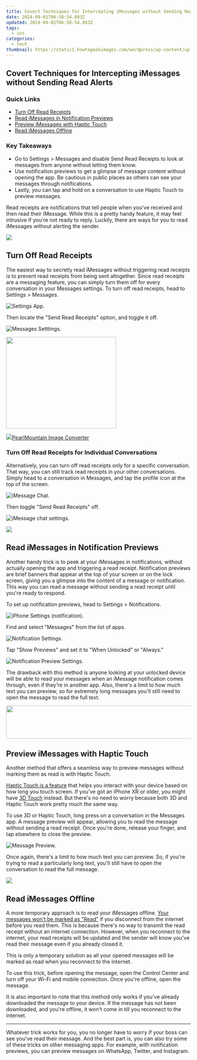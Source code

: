```yaml
---
title: Covert Techniques for Intercepting iMessages without Sending Read Alerts
date: 2024-09-01T06:58:54.893Z
updated: 2024-09-02T06:58:54.893Z
tags:
  - ios
categories:
  - tech
thumbnail: https://static1.howtogeekimages.com/wordpress/wp-content/uploads/2023/09/iphone-imessage-notifcation.jpg
---
```


## Covert Techniques for Intercepting iMessages without Sending Read Alerts

### Quick Links

* [Turn Off Read Receipts](https://some-approaches.techidaily.com/updated-the-ultimate-list-of-ios-tools-for-erasing-intrusive-images/)
* [Read iMessages in Notification Previews](https://youtube-help.techidaily.com/new-navigating-to-your-digital-editing-oasis-on-youtube/)
* [Preview iMessages with Haptic Touch](https://android-pokemon-go.techidaily.com/in-2024-ways-to-trade-pokemon-go-from-far-away-on-nokia-105-classic-drfone-by-drfone-virtual-android/)
* [Read iMessages Offline](https://youtube-blog.techidaily.com/ed-permanent-ousting-technique-for-the-quick-video-feature-for-2024/)

### Key Takeaways

* Go to Settings > Messages and disable Send Read Receipts to look at messages from anyone without letting them know.
* Use notification previews to get a glimpse of message content without opening the app. Be cautious in public places as others can see your messages through notifications.
* Lastly, you can tap and hold on a conversation to use Haptic Touch to preview messages.

 Read receipts are notifications that tell people when you've received and then read their iMessage. While this is a pretty handy feature, it may feel intrusive if you're not ready to reply. Luckily, there are ways for you to read iMessages without alerting the sender.

<!-- affiliate ads begin -->
<a href="https://shop.incomedia.eu/order/checkout.php?PRODS=39655089&QTY=1&AFFILIATE=108875&CART=1"><img src="https://incomedia.eu/files/images/affiliates/wa/01_WA_728x90.jpg" border="0"></a>
<!-- affiliate ads end -->
##  Turn Off Read Receipts

 The easiest way to secretly read iMessages without triggering read receipts is to prevent read receipts from being sent altogether. Since read receipts are a messaging feature, you can simply turn them off for every conversation in your Messages settings. To turn off read receipts, head to Settings > Messages.

![Settings App.](https://static1.howtogeekimages.com/wordpress/wp-content/uploads/2023/12/settings-app.jpg) 

 Then locate the "Send Read Receipts" option, and toggle it off.

![Messages Setttings.](https://static1.howtogeekimages.com/wordpress/wp-content/uploads/2023/12/messages-setttings.jpg) 

<!-- affiliate ads begin -->
<a href="https://printrendy.pxf.io/c/5597632/1453721/17020" target="_top" id="1453721"><img src="//a.impactradius-go.com/display-ad/17020-1453721" border="0" alt="" width="300" height="250"/></a><img height="0" width="0" src="https://imp.pxf.io/i/5597632/1453721/17020" style="position:absolute;visibility:hidden;" border="0" />
<!-- affiliate ads end -->
<!-- affiliate ads begin -->
<a href="https://secure.2checkout.com/order/checkout.php?PRODS=4550420&QTY=1&AFFILIATE=108875&CART=1"><img src="https://www.pearlmountainsoft.com/n_img/product/pic/f_02.jpg" border="0">PearlMountain Image Converter</a>
<!-- affiliate ads end -->
###  Turn Off Read Receipts for Individual Conversations

 Alternatively, you can turn off read receipts only for a specific conversation. That way, you can still track read receipts in your other conversations. Simply head to a conversation in Messages, and tap the profile icon at the top of the screen.

![iMessage Chat.](https://static1.howtogeekimages.com/wordpress/wp-content/uploads/2023/12/imessage-chat-1.jpg) 

 Then toggle "Send Read Receipts" off.

![iMessage chat settings.](https://static1.howtogeekimages.com/wordpress/wp-content/uploads/2023/12/imessage-chat-settings-1.jpg) 

<!-- affiliate ads begin -->
<a href="https://secure.2checkout.com/order/checkout.php?PRODS=3546200&QTY=1&AFFILIATE=108875&CART=1"><img src="http://www.binteko.com/sites/default/files/banner01_468x60a.gif" border="0"></a>
<!-- affiliate ads end -->
##  Read iMessages in Notification Previews

 Another handy trick is to peek at your iMessages in notifications, without actually opening the app and triggering a read receipt. Notification previews are brief banners that appear at the top of your screen or on the lock screen, giving you a glimpse into the content of a message or notification. This way you can read a message without sending a read receipt until you're ready to respond.

 To set up notification previews, head to Settings > Notifications.

![iPhone Settings (notification).](https://static1.howtogeekimages.com/wordpress/wp-content/uploads/2023/12/iphone-settings-notification-1.jpg) 

 Find and select "Messages" from the list of apps.

![Notification Settings.](https://static1.howtogeekimages.com/wordpress/wp-content/uploads/2023/12/notification-settings.jpg) 

 Tap "Show Previews" and set it to "When Unlocked" or "Always."

![Notification Preview Settings.](https://static1.howtogeekimages.com/wordpress/wp-content/uploads/2023/12/notification-preview-settings.jpg) 

 The drawback with this method is anyone looking at your unlocked device will be able to read your messages when an iMessage notification comes through, even if they're in another app. Also, there's a limit to how much text you can preview, so for extremely long messages you'll still need to open the message to read the full text.

<!-- affiliate ads begin -->
<a href="https://mindmanager.sjv.io/c/5597632/1787667/20231" target="_top" id="1787667"><img src="//a.impactradius-go.com/display-ad/20231-1787667" border="0" alt="" width="728" height="90"/></a><img height="0" width="0" src="https://imp.pxf.io/i/5597632/1787667/20231" style="position:absolute;visibility:hidden;" border="0" />
<!-- affiliate ads end -->
##  Preview iMessages with Haptic Touch

 Another method that offers a seamless way to preview messages without marking them as read is with Haptic Touch.

[Haptic Touch is a feature](https://visual-screen-recording.techidaily.com/updated-in-2024-obs-mac-integration-step-by-step-installation-walkthrough/) that helps you interact with your device based on how long you touch screen. If you've got an iPhone XR or older, you might have [3D Touch](https://video-screen-grab.techidaily.com/2024-approved-microscreenmugger-assessment-report/) instead. But there's no need to worry because both 3D and Haptic Touch work pretty much the same way.

 To use 3D or Haptic Touch, long press on a conversation in the Messages app. A message preview will appear, allowing you to read the message without sending a read receipt. Once you're done, release your finger, and tap elsewhere to close the preview.

![Message Preview.](https://static1.howtogeekimages.com/wordpress/wp-content/uploads/2023/11/message-preview.PNG) 

 Once again, there's a limit to how much text you can preview. So, if you're trying to read a particularly long text, you'll still have to open the conversation to read the full message.

<!-- affiliate ads begin -->
<a href="https://shop.mondly.com/affiliate.php?ACCOUNT=ATISTUDI&AFFILIATE=108875&PATH=https%3A%2F%2Fwww.mondly.com%3FAFFILIATE%3D108875%26RESOURCE%3D%2BEducational%2B970x90%2B"><img src="https://secure.avangate.com/images/merchant/69c418c33ec2e1a4267fa9bb77fa1428/educational-970x90.gif" border="0"></a>
<!-- affiliate ads end -->
##  Read iMessages Offline

 A more temporary approach is to read your iMessages offline. [Your messages won't be marked as "Read"](https://screen-mirroring-recording.techidaily.com/updated-obs-full-screen-no-more-problem/) if you disconnect from the internet before you read them. This is because there's no way to transmit the read receipt without an internet connection. However, when you reconnect to the internet, your read receipts will be updated and the sender will know you've read their message even if you already closed it.

 This is only a temporary solution as all your opened messages will be marked as read when you reconnect to the internet.

 To use this trick, before opening the message, open the Control Center and turn off your Wi-Fi and mobile connection. Once you're offline, open the message.

 It is also important to note that this method only works if you've already downloaded the message to your device. If the message has not been downloaded, and you're offline, it won't come in till you reconnect to the internet.

---

 Whatever trick works for you, you no longer have to worry if your boss can see you've read their message. And the best part is, you can also try some of these tricks on other messaging apps. For example, with notification previews, you can preview messages on WhatsApp, Twitter, and Instagram.

<ins class="adsbygoogle"
     style="display:block"
     data-ad-format="autorelaxed"
     data-ad-client="ca-pub-7571918770474297"
     data-ad-slot="1223367746"></ins>



<ins class="adsbygoogle"
     style="display:block"
     data-ad-client="ca-pub-7571918770474297"
     data-ad-slot="8358498916"
     data-ad-format="auto"
     data-full-width-responsive="true"></ins>


